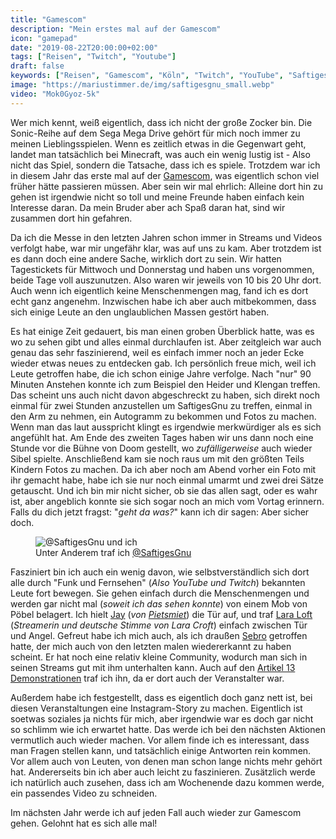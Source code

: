 ```yaml
---
title: "Gamescom"
description: "Mein erstes mal auf der Gamescom"
icon: "gamepad"
date: "2019-08-22T20:00:00+02:00"
tags: ["Reisen", "Twitch", "Youtube"]
draft: false
keywords: ["Reisen", "Gamescom", "Köln", "Twitch", "YouTube", "SaftigesGnu", "DerHeider", "Heider", "Klengan", "Pietsmiet", "Jay", "Sebro"]
image: "https://mariustimmer.de/img/saftigesgnu_small.webp"
video: "Mok0Gyoz-5k"
---
```


Wer mich kennt, weiß eigentlich, dass ich nicht der große Zocker bin. Die Sonic-Reihe auf dem Sega Mega Drive gehört für mich noch immer zu meinen Lieblingsspielen. Wenn es zeitlich etwas in die Gegenwart geht, landet man tatsächlich bei Minecraft, was auch ein wenig lustig ist - Also nicht das Spiel, sondern die Tatsache, dass ich es spiele. Trotzdem war ich in diesem Jahr das erste mal auf der [Gamescom](https://de.wikipedia.org/wiki/Gamescom), was eigentlich schon viel früher hätte passieren müssen. Aber sein wir mal ehrlich: Alleine dort hin zu gehen ist irgendwie nicht so toll und meine Freunde haben einfach kein Interesse daran. Da mein Bruder aber ach Spaß daran hat, sind wir zusammen dort hin gefahren.

Da ich die Messe in den letzten Jahren schon immer in Streams und Videos verfolgt habe, war mir ungefähr klar, was auf uns zu kam. Aber trotzdem ist es dann doch eine andere Sache, wirklich dort zu sein. Wir hatten Tagestickets für Mittwoch und Donnerstag und haben uns vorgenommen, beide Tage voll auszunutzen. Also waren wir jeweils von 10 bis 20 Uhr dort. Auch wenn ich eigentlich keine Menschenmengen mag, fand ich es dort echt ganz angenehm. Inzwischen habe ich aber auch mitbekommen, dass sich einige Leute an den unglaublichen Massen gestört haben.

Es hat einige Zeit gedauert, bis man einen groben Überblick hatte, was es wo zu sehen gibt und alles einmal durchlaufen ist. Aber zeitgleich war auch genau das sehr faszinierend, weil es einfach immer noch an jeder Ecke wieder etwas neues zu entdecken gab. Ich persönlich freue mich, weil ich Leute getroffen habe, die ich schon einige Jahre verfolge. Nach "nur" 90 Minuten Anstehen konnte ich zum Beispiel den Heider und Klengan treffen. Das scheint uns auch nicht davon abgeschreckt zu haben, sich direkt noch einmal für zwei Stunden anzustellen um SaftigesGnu zu treffen, einmal in den Arm zu nehmen, ein Autogramm zu bekommen und Fotos zu machen. Wenn man das laut ausspricht klingt es irgendwie merkwürdiger als es sich angefühlt hat. Am Ende des zweiten Tages haben wir uns dann noch eine Stunde vor die Bühne von Doom gestellt, wo _zufälligerweise_ auch wieder Sibel spielte. Anschließend kam sie noch raus um mit den größten Teils Kindern Fotos zu machen. Da ich aber noch am Abend vorher ein Foto mit ihr gemacht habe, habe ich sie nur noch einmal umarmt und zwei drei Sätze getauscht. Und ich bin mir nicht sicher, ob sie das allen sagt, oder es wahr ist, aber angeblich konnte sie sich sogar noch an mich vom Vortag erinnern. Falls du dich jetzt fragst: "_geht da was?_" kann ich dir sagen: Aber sicher doch. <i class="fa fa-laugh"></i>

<figure role="group" class="right col2">
    <img
        alt="@SaftigesGnu und ich"
        srcset="/img/saftigesgnu_small.webp 480w,
                /img/saftigesgnu.webp       536w"
        src="/img/saftigesgnu.webp"
        />
    <figcaption>Unter Anderem traf ich <a href="https://twitter.com/Gnu_Official_">@SaftigesGnu</a></figcaption>
</figure>

Fasziniert bin ich auch ein wenig davon, wie selbstverständlich sich dort alle durch "Funk und Fernsehen" (_Also YouTube und Twitch_) bekannten Leute fort bewegen. Sie gehen einfach durch die Menschenmengen und werden gar nicht mal (_soweit ich das sehen konnte_) von einem Mob von Pöbel belagert. Ich hielt [Jay](https://twitter.com/JayPietsmiet) (_von [Pietsmiet](https://www.pietsmiet.de/)_) die Tür auf, und traf [Lara Loft](https://twitter.com/Lara_Loft) (_Streamerin und deutsche Stimme von Lara Croft_) einfach zwischen Tür und Angel. Gefreut habe ich mich auch, als ich draußen [Sebro](https://twitter.com/Sebro_twitch/) getroffen hatte, der mich auch von den letzten malen wiedererkannt zu haben scheint. Er hat noch eine relativ kleine Community, wodurch man sich in seinen Streams gut mit ihm unterhalten kann. Auch auf den [Artikel 13 Demonstrationen](/post/uploadfilter_koeln_dritte_demo) traf ich ihn, da er dort auch der Veranstalter war.

Außerdem habe ich festgestellt, dass es eigentlich doch ganz nett ist, bei diesen Veranstaltungen eine Instagram-Story zu machen. Eigentlich ist soetwas soziales ja nichts für mich, aber irgendwie war es doch gar nicht so schlimm wie ich erwartet hatte. Das werde ich bei den nächsten Aktionen vermutlich auch wieder machen. Vor allem finde ich es interessant, dass man Fragen stellen kann, und tatsächlich einige Antworten rein kommen. Vor allem auch von Leuten, von denen man schon lange nichts mehr gehört hat. Andererseits bin ich aber auch leicht zu faszinieren. Zusätzlich werde ich natürlich auch zusehen, dass ich am Wochenende dazu kommen werde, ein passendes Video zu schneiden.

Im nächsten Jahr werde ich auf jeden Fall auch wieder zur Gamescom gehen. Gelohnt hat es sich alle mal!
